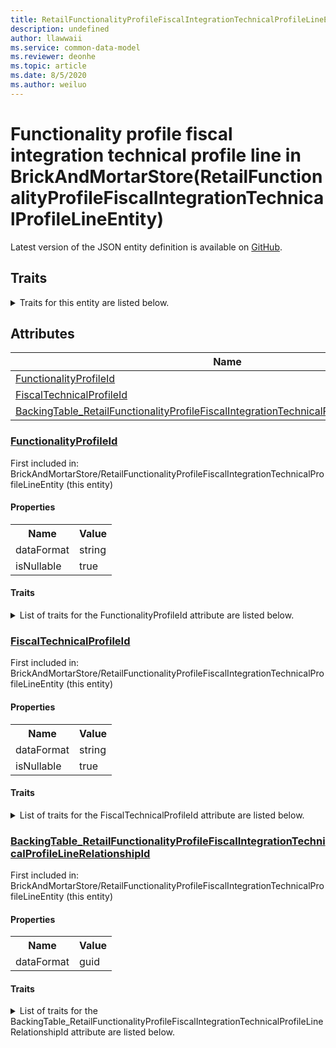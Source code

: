 ```yaml
---
title: RetailFunctionalityProfileFiscalIntegrationTechnicalProfileLineEntity in BrickAndMortarStore - Common Data Model | Microsoft Docs
description: undefined
author: llawwaii
ms.service: common-data-model
ms.reviewer: deonhe
ms.topic: article
ms.date: 8/5/2020
ms.author: weiluo
---
```


# Functionality profile fiscal integration technical profile line in BrickAndMortarStore(RetailFunctionalityProfileFiscalIntegrationTechnicalProfileLineEntity)

  
 Latest version of the JSON entity definition is available on <a href="https://github.com/Microsoft/CDM/tree/master/schemaDocuments/core/operationsCommon/Entities/Commerce/ChannelManagement/BrickAndMortarStore/RetailFunctionalityProfileFiscalIntegrationTechnicalProfileLineEntity.cdm.json" target="_blank">GitHub</a>.  

## Traits

<details>
<summary>Traits for this entity are listed below.  
</summary>

**is.CDM.entityVersion**  
  <table><tr><th>Parameter</th><th>Value</th><th>Data type</th><th>Explanation</th></tr><tr><td>versionNumber</td><td>"1.0"</td><td>string</td><td>semantic version number of the entity</td></tr></table>

**is.application.releaseVersion**  
  <table><tr><th>Parameter</th><th>Value</th><th>Data type</th><th>Explanation</th></tr><tr><td>releaseVersion</td><td>"10.0.13.0"</td><td>string</td><td>semantic version number of the application introducing this entity</td></tr></table>

**is.localized.displayedAs**  
  Holds the list of language specific display text for an object.  <table><tr><th>Parameter</th><th>Value</th><th>Data type</th><th>Explanation</th></tr><tr><td>localizedDisplayText</td><td><table><tr><th>languageTag</th><th>displayText</th></tr><tr><td>en</td><td>Functionality profile fiscal integration technical profile line</td></tr></table></td><td>entity</td><td>a reference to the constant entity holding the list of localized text</td></tr></table>

</details>

## Attributes

|Name|Description|First Included in Instance|
|---|---|---|
|[FunctionalityProfileId](#FunctionalityProfileId)||<a href="RetailFunctionalityProfileFiscalIntegrationTechnicalProfileLineEntity.md" target="_blank">BrickAndMortarStore/RetailFunctionalityProfileFiscalIntegrationTechnicalProfileLineEntity</a>|
|[FiscalTechnicalProfileId](#FiscalTechnicalProfileId)||<a href="RetailFunctionalityProfileFiscalIntegrationTechnicalProfileLineEntity.md" target="_blank">BrickAndMortarStore/RetailFunctionalityProfileFiscalIntegrationTechnicalProfileLineEntity</a>|
|[BackingTable_RetailFunctionalityProfileFiscalIntegrationTechnicalProfileLineRelationshipId](#BackingTable_RetailFunctionalityProfileFiscalIntegrationTechnicalProfileLineRelationshipId)||<a href="RetailFunctionalityProfileFiscalIntegrationTechnicalProfileLineEntity.md" target="_blank">BrickAndMortarStore/RetailFunctionalityProfileFiscalIntegrationTechnicalProfileLineEntity</a>|

### <a href=#FunctionalityProfileId name="FunctionalityProfileId">FunctionalityProfileId</a>

First included in: BrickAndMortarStore/RetailFunctionalityProfileFiscalIntegrationTechnicalProfileLineEntity (this entity)  

#### Properties

<table><tr><th>Name</th><th>Value</th></tr><tr><td>dataFormat</td><td>string</td></tr><tr><td>isNullable</td><td>true</td></tr></table>

#### Traits

<details>
<summary>List of traits for the FunctionalityProfileId attribute are listed below.</summary>

**is.dataFormat.character**  
**is.dataFormat.big**  
**is.dataFormat.array**  
**is.nullable**  
The attribute value may be set to NULL.  

**is.dataFormat.character**  
**is.dataFormat.array**  
</details>

### <a href=#FiscalTechnicalProfileId name="FiscalTechnicalProfileId">FiscalTechnicalProfileId</a>

First included in: BrickAndMortarStore/RetailFunctionalityProfileFiscalIntegrationTechnicalProfileLineEntity (this entity)  

#### Properties

<table><tr><th>Name</th><th>Value</th></tr><tr><td>dataFormat</td><td>string</td></tr><tr><td>isNullable</td><td>true</td></tr></table>

#### Traits

<details>
<summary>List of traits for the FiscalTechnicalProfileId attribute are listed below.</summary>

**is.dataFormat.character**  
**is.dataFormat.big**  
**is.dataFormat.array**  
**is.nullable**  
The attribute value may be set to NULL.  

**is.dataFormat.character**  
**is.dataFormat.array**  
</details>

### <a href=#BackingTable_RetailFunctionalityProfileFiscalIntegrationTechnicalProfileLineRelationshipId name="BackingTable_RetailFunctionalityProfileFiscalIntegrationTechnicalProfileLineRelationshipId">BackingTable_RetailFunctionalityProfileFiscalIntegrationTechnicalProfileLineRelationshipId</a>

First included in: BrickAndMortarStore/RetailFunctionalityProfileFiscalIntegrationTechnicalProfileLineEntity (this entity)  

#### Properties

<table><tr><th>Name</th><th>Value</th></tr><tr><td>dataFormat</td><td>guid</td></tr></table>

#### Traits

<details>
<summary>List of traits for the BackingTable_RetailFunctionalityProfileFiscalIntegrationTechnicalProfileLineRelationshipId attribute are listed below.</summary>

**is.dataFormat.character**  
**is.dataFormat.big**  
**is.dataFormat.array**  
**is.dataFormat.guid**  
**means.identity.entityId**  
**is.linkedEntity.identifier**  
Marks the attribute(s) that hold foreign key references to a linked (used as an attribute) entity. This attribute is added to the resolved entity to enumerate the referenced entities.  <table><tr><th>Parameter</th><th>Value</th><th>Data type</th><th>Explanation</th></tr><tr><td>entityReferences</td><td><table><tr><th>entityReference</th><th>attributeReference</th></tr><tr><td><a href="../../../../Tables/Commerce/ChannelManagement/BrickAndMortarStore/Miscellaneous/RetailFunctionalityProfileFiscalIntegrationTechnicalProfileLine.md" target="_blank">/core/operationsCommon/Tables/Commerce/ChannelManagement/BrickAndMortarStore/Miscellaneous/RetailFunctionalityProfileFiscalIntegrationTechnicalProfileLine.cdm.json/RetailFunctionalityProfileFiscalIntegrationTechnicalProfileLine</a></td><td><a href="../../../../Tables/Commerce/ChannelManagement/BrickAndMortarStore/Miscellaneous/RetailFunctionalityProfileFiscalIntegrationTechnicalProfileLine.md#RecId" target="_blank">RecId</a></td></tr></table></td><td>entity</td><td>a reference to the constant entity holding the list of entity references</td></tr></table>

**is.dataFormat.guid**  
**is.dataFormat.character**  
**is.dataFormat.array**  
</details>
